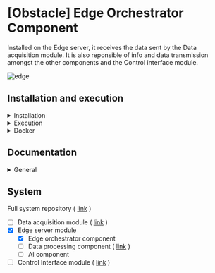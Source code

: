 # [Obstacle] Edge Orchestrator Component

Installed on the Edge server, it receives the data sent by the Data acquisition module. It is also reponsible of info and data transmission amongst the other components and the Control interface module.

![edge](https://user-images.githubusercontent.com/80487132/220367354-7539ae2f-3be6-4d10-97af-6defc2d1c21e.png)

## Installation and execution

<details><summary>Installation</summary>

Simply run the script file 
```
./install.sh
```
in the program directory.

</details>
<details><summary>Execution</summary>

Simply run by the command
```
./run.sh
```

</details>
<details><summary>Docker</summary>

You can use a docker image with:

```
cd docker
./build.sh
./run.sh
```

</details>

## Documentation

<details><summary>General</summary>

- The more important parameters could be changed in the ```config``` JSON file.

</details>

## System

Full system repository ( [link](https://github.com/nsviel/Obstacle_detection_system) )
- [ ] Data acquisition module ( [link](https://github.com/nsviel/-Obstacle-Data_acquisition_module) )
- [x] Edge server module
  - [x] Edge orchestrator component 
  - [ ] Data processing component ( [link](https://github.com/nsviel/-Obstacle-Data_processing_component) )
  - [ ] AI component 
- [ ] Control Interface module ( [link](https://github.com/nsviel/-Obstacle-Control_interface_module) )
